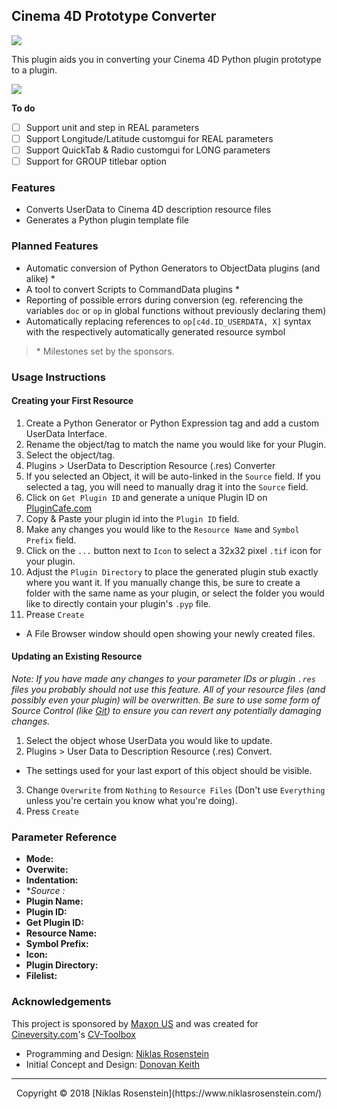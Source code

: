 ## Cinema 4D Prototype Converter

![](https://img.shields.io/badge/License-MIT-yellow.svg)

This plugin aids you in converting your Cinema 4D Python plugin prototype
to a plugin.

![](https://i.imgur.com/FCyghJm.png)

__To do__

* [ ] Support unit and step in REAL parameters
* [ ] Support Longitude/Latitude customgui for REAL parameters
* [ ] Support QuickTab & Radio customgui for LONG parameters
* [ ] Support for GROUP titlebar option

### Features

* Converts UserData to Cinema 4D description resource files
* Generates a Python plugin template file

### Planned Features

* Automatic conversion of Python Generators to ObjectData plugins (and alike) \*
* A tool to convert Scripts to CommandData plugins \*
* Reporting of possible errors during conversion (eg. referencing the
  variables `doc` or `op` in global functions without previously declaring
  them)
* Automatically replacing references to `op[c4d.ID_USERDATA, X]` syntax with
  the respectively automatically generated resource symbol

> \* Milestones set by the sponsors.

### Usage Instructions

#### Creating your First Resource

1. Create a Python Generator or Python Expression tag and add a custom UserData Interface.
2. Rename the object/tag to match the name you would like for your Plugin.
3. Select the object/tag.
4. Plugins > UserData to Description Resource (.res) Converter
5. If you selected an Object, it will be auto-linked in the `Source` field. If you selected a tag, you will need to manually drag it into the `Source` field.
6. Click on `Get Plugin ID` and generate a unique Plugin ID on [PluginCafe.com](https://developers.maxon.net/)
7. Copy & Paste your plugin id into the `Plugin ID` field.
8. Make any changes you would like to the `Resource Name` and `Symbol Prefix` field.
9. Click on the `...` button next to `Icon` to select a 32x32 pixel `.tif` icon for your plugin.
10. Adjust the `Plugin Directory` to place the generated plugin stub exactly where you want it. If you manually change this, be sure to create a folder with the same name as your plugin, or select the folder you would like to directly contain your plugin's `.pyp` file.
11. Prease `Create`
  * A File Browser window should open showing your newly created files.

#### Updating an Existing Resource

*Note: If you have made any changes to your parameter IDs or plugin `.res` files you probably should not use this feature. All of your resource files (and possibly even your plugin) will be overwritten. Be sure to use some form of Source Control (like [Git](https://github.com)) to ensure you can revert any potentially damaging changes.*

1. Select the object whose UserData you would like to update.
2. Plugins > User Data to Description Resource (.res) Convert.
  * The settings used for your last export of this object should be visible.
3. Change `Overwrite` from `Nothing` to `Resource Files` (Don't use `Everything` unless you're certain you know what you're doing).
4. Press `Create`

### Parameter Reference

* **Mode:**
* **Overwite:**
* **Indentation:**
* **Source *:**
* **Plugin Name:**
* **Plugin ID:**
* **Get Plugin ID:**
* **Resource Name:**
* **Symbol Prefix:**
* **Icon:**
* **Plugin Directory:**
* **Filelist:**

### Acknowledgements

This project is sponsored by [Maxon US](https://www.maxon.net/en-us/) and was created for [Cineversity.com](https://www.cineversity.com/)'s [CV-Toolbox](https://www.cineversity.com/vidplaytut/cv_toolbox)

- Programming and Design: [Niklas Rosenstein](https://www.niklasrosenstein.com/)
- Initial Concept and Design: [Donovan Keith](https://www.donovankeith.com)

---

<p align="center">Copyright &copy 2018 [Niklas Rosenstein](https://www.niklasrosenstein.com/)</p>
